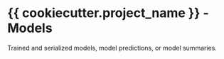 # {{ cookiecutter.project_name }} - Models

Trained and serialized models, model predictions, or model summaries.
